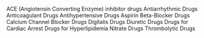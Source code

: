 ACE (Angiotensin Converting Enzyme) inhibitor drugs
Antiarrhythmic Drugs
Anticoagulant Drugs
Antihypertensive Drugs
Aspirin
Beta-Blocker Drugs
Calcium Channel Blocker Drugs
Digitalis Drugs
Diuretic Drugs
Drugs for Cardiac Arrest
Drugs for Hyperlipidemia
Nitrate Drugs
Thrombolytic Drugs